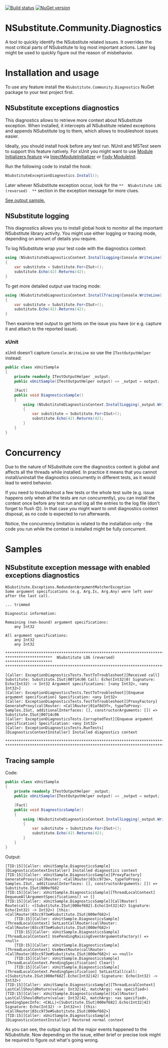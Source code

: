 [![Build status](https://ci.appveyor.com/api/projects/status/7xumirowuxo3hfrv/branch/master?svg=true)](https://ci.appveyor.com/project/Zvirja/nsubstitute-community-diagnostics/branch/master) [![NuGet version](https://img.shields.io/nuget/vpre/NSubstitute.Community.Diagnostics.svg)](https://www.nuget.org/packages/NSubstitute.Community.Diagnostics)

# NSubstitute.Community.Diagnostics

A tool to quickly identify the NSubstitute related issues. It overrides the most critical parts of NSubstitute to log most important actions. Later log might be used to quickly figure out the reason of misbehavior.

# Installation and usage

To use any feature install the `NSubstitute.Community.Diagnostics` NuGet package to your test project first.

## NSubstitute exceptions diagnostics

This diagnostics allows to retrieve more context about NSubstitute exception. When installed, it intercepts all NSubstitute related exceptions and appends NSubstitute log to them, which allows to troubleshoot issues easier.

Ideally, you should install hook before any test run. NUnit and MSTest seem to support this feature natively. For xUnit you might want to use [Module Initializers feature](http://einaregilsson.com/module-initializers-in-csharp/) via [InjectModuleInitializer](https://github.com/kzu/InjectModuleInitializer) or [Fody ModuleInit](https://github.com/fody/moduleinit).

Run the following code to install the hook:

```c#
NSubstituteExceptionDiagnostics.Install();

```

Later whever NSubstitute exception occur, look for the `**  NSubstitute LOG (reversed)  **` section in the exception message for more clues.

[See output sample.](#nsubstitute-exception-message-with-enabled-exceptions-diagnostics)

##  NSubstitute logging

This diagnostics allows you to install global hook to monitor all the important NSubstitute library activity. You might use either logging or tracing mode, depending on amount of details you require.

To log NSubstitute wrap your test code with the diagnostics context:

```c#
using (NSubstituteDiagnosticsContext.InstallLogging(Console.WriteLine))
{
    var substitute = Substitute.For<ISut>();
    substitute.Echo(42).Returns(42);
}
```

To get more detailed output use tracing mode:

```c#
using (NSubstituteDiagnosticsContext.InstallTracing(Console.WriteLine))
{
    var substitute = Substitute.For<ISut>();
    substitute.Echo(42).Returns(42);
}
```

Then examine test output to get hints on the issue you have (or e.g. capture it and attach to the reported issue).

### xUnit

xUnit doesn't capture `Console.WriteLine` so use the `ITestOutputHelper` instead:

```c#
public class xUnitSample
{
    private readonly ITestOutputHelper _output;
    public xUnitSample(ITestOutputHelper output) => _output = output;

    [Fact]
    public void DiagnosticsSample()
    {
        using (NSubstituteDiagnosticsContext.InstallLogging(_output.WriteLine))
        {
            var substitute = Substitute.For<ISut>();
            substitute.Echo(42).Returns(42);
        }
    }
}
```

# Concurrency

Due to the nature of NSubstitute core the diagnostics context is global and affects all the threads while installed. In practice it means that you cannot install/uninstall the diagnostics concurrently in different tests, as it would lead to weird behavior.

If you need to troubleshoot a few tests or the whole test suite (e.g. issue happens only when all the tests are run concurrently), you can install the context once before any test run and log all the entries to the log file (don't forget to flush :blush:). In that case you might want to omit diagnostics context disposal, as no code is expected to run afterwards.

Notice, the concurrency limitation is related to the installation only - the code you run while the context is installed might be fully concurrent.

# Samples

## NSubstitute exception message with enabled exceptions diagnostics

```
NSubstitute.Exceptions.RedundantArgumentMatcherException
Some argument specifications (e.g. Arg.Is, Arg.Any) were left over after the last call.

... trimmed

Diagnostic information:

Remaining (non-bound) argument specifications:
    any Int32

All argument specifications:
    any Int32
    any Int32

************************************************************************
*********************  NSubstitute LOG (reversed)  *********************
************************************************************************

[Caller: ExceptionDiagnosticsTests.TestToTroubleshoot][Received call] Substitute: Substitute.ISut|00714c06 Call: Echo(Int32|0) Signature: Echo(Int32) -> Int32 Argument specifications: [<any Int32>, <any Int32>]
[Caller: ExceptionDiagnosticsTests.TestToTroubleshoot][Enqueue argument specification] Specification: <any Int32> 
[Caller: ExceptionDiagnosticsTests.TestToTroubleshoot][ProxyFactory] GenerateProxy(callRouter: <CallRouter|01af8d3f>, typeToProxy: Samples.ISut, additionalInterfaces: [], constructorArguments: []) => Substitute.ISut|00714c06
[Caller: ExceptionDiagnosticsTests.CorruptedTest][Enqueue argument specification] Specification: <any Int32> 
[Caller: ExceptionDiagnosticsTests.RunTests][DiagnosticsContextInstaller] Installed diagnostics context

************************************************************************
************************************************************************
```

## Tracing sample

Code:

```c#
public class xUnitSample
{
    private readonly ITestOutputHelper _output;
    public xUnitSample(ITestOutputHelper output) => _output = output;

    [Fact]
    public void DiagnosticsSample()
    {
        using (NSubstituteDiagnosticsContext.InstallLogging(_output.WriteLine))
        {
            var substitute = Substitute.For<ISut>();
            substitute.Echo(42).Returns(42);
        }
    }
}
```

Output:

```
[TID:15][Caller: xUnitSample.DiagnosticsSample][DiagnosticsContextInstaller] Installed diagnostics context
[TID:15][Caller: xUnitSample.DiagnosticsSample][ProxyFactory] GenerateProxy(callRouter: <CallRouter|03cc973e>, typeToProxy: Samples.ISut, additionalInterfaces: [], constructorArguments: []) => Substitute.ISut|000ef682
[TID:15][Caller: xUnitSample.DiagnosticsSample][ThreadLocalContext] DequeueAllArgumentSpecifications() => []
[TID:15][Caller: xUnitSample.DiagnosticsSample][CallRouter] Route(call: <[Substitute.ISut|000ef682].Echo(Int32|42) Signature: Echo(Int32) -> Int32>) [this: <CallRouter|03cc973e#Substitute.ISut|000ef682>]
    [TID:15][Caller: xUnitSample.DiagnosticsSample][ThreadLocalContext] SetLastCallRouter(callRouter: <CallRouter|03cc973e#Substitute.ISut|000ef682>)
    [TID:15][Caller: xUnitSample.DiagnosticsSample][ThreadLocalContext] UsePendingRaisingEventArgumentsFactory() => <null>
    [TID:15][Caller: xUnitSample.DiagnosticsSample][ThreadLocalContext] UseNextRoute(callRouter: <CallRouter|03cc973e#Substitute.ISut|000ef682>) => <null>
    [TID:15][Caller: xUnitSample.DiagnosticsSample][ThreadLocalContext.PendingSpecification] Clear()
    [TID:15][Caller: xUnitSample.DiagnosticsSample][ThreadLocalContext.PendingSpecification] SetLastCall(call: <[Substitute.ISut|000ef682].Echo(Int32|42) Signature: Echo(Int32) -> Int32>)
[TID:15][Caller: xUnitSample.DiagnosticsSample][ThreadLocalContext] LastCallShouldReturn(value: Int32|42, matchArgs: <as specified>)
[TID:15][Caller: xUnitSample.DiagnosticsSample][CallRouter] LastCallShouldReturn(value: Int32|42, matchArgs: <as specified>, pendingSpecInfo: <CALL|<[Substitute.ISut|000ef682].Echo(Int32|42) Signature: Echo(Int32) -> Int32>>) [this: <CallRouter|03cc973e#Substitute.ISut|000ef682>]
[TID:15][Caller: xUnitSample.DiagnosticsSample][DiagnosticsContextInstaller] Restored normal context
```

As you can see, the output logs all the major events happened to the NSubstitute. Now depending on the issue, either brief or precise look might be required to figure out what's going wrong.
